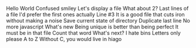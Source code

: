 Hello World
Confused smiley
Let's display a file
What about 2?
Last lines of a file
I'd prefer the first ones actually
Line #3
It is a good file that cuts iron without making a noise
Save current state of directory
Duplicate last line
No more javascript
What's new
Being unique is better than being perfect
It must be in that file
Count that word
What's next?
I hate bins
Letters only please
A to Z
Without C, you would live in hiago
